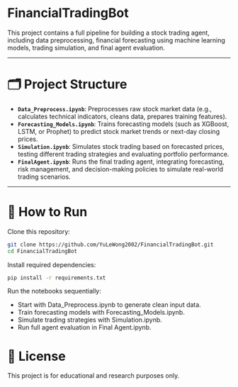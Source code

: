 # FinancialTradingBot

This project contains a full pipeline for building a stock trading agent, including data preprocessing, financial forecasting using machine learning models, trading simulation, and final agent evaluation.

---

# 🗂 Project Structure

- **`Data_Preprocess.ipynb`**: Preprocesses raw stock market data (e.g., calculates technical indicators, cleans data, prepares training features).
- **`Forecasting_Models.ipynb`**: Trains forecasting models (such as XGBoost, LSTM, or Prophet) to predict stock market trends or next-day closing prices.
- **`Simulation.ipynb`**: Simulates stock trading based on forecasted prices, testing different trading strategies and evaluating portfolio performance.
- **`FinalAgent.ipynb`**: Runs the final trading agent, integrating forecasting, risk management, and decision-making policies to simulate real-world trading scenarios.

---

# 🚀 How to Run

Clone this repository:

```bash
git clone https://github.com/YuLeWong2002/FinancialTradingBot.git
cd FinancialTradingBot
```

Install required dependencies:

```bash
pip install -r requirements.txt
```

Run the notebooks sequentially:

- Start with Data_Preprocess.ipynb to generate clean input data.
- Train forecasting models with Forecasting_Models.ipynb.
- Simulate trading strategies with Simulation.ipynb.
- Run full agent evaluation in Final Agent.ipynb.

# 📜 License

This project is for educational and research purposes only.
